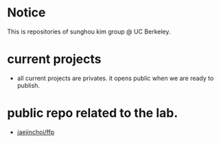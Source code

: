# Notice

This is repositories of sunghou kim group @ UC Berkeley.

# current projects

- all current projects are privates. it opens public when we are ready to publish.

# public repo related to the lab.

- [jaejinchoi/ffp](https://github.com/jaejinchoi/ffp)
